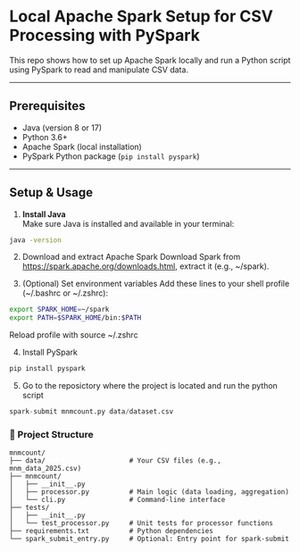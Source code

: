 # Local Apache Spark Setup for CSV Processing with PySpark

This repo shows how to set up Apache Spark locally and run a Python script using PySpark to read and manipulate CSV data.

---

## Prerequisites

- Java (version 8 or 17)
- Python 3.6+
- Apache Spark (local installation)
- PySpark Python package (`pip install pyspark`)

---

## Setup & Usage

1. **Install Java**  
Make sure Java is installed and available in your terminal:

```bash
java -version
```
2. Download and extract Apache Spark
Download Spark from https://spark.apache.org/downloads.html, extract it (e.g., ~/spark).

3. (Optional) Set environment variables
Add these lines to your shell profile (~/.bashrc or ~/.zshrc):

```bash
export SPARK_HOME=~/spark
export PATH=$SPARK_HOME/bin:$PATH
```
Reload profile with source ~/.zshrc

4. Install PySpark
   
```bash
pip install pyspark
```
5. Go to the reposictory where the project is located and run the python script 
```python
spark-submit mnmcount.py data/dataset.csv
```

### 📁 Project Structure

```text
mnmcount/
├── data/                     # Your CSV files (e.g., mnm_data_2025.csv)
├── mnmcount/                 
│   ├── __init__.py
│   ├── processor.py          # Main logic (data loading, aggregation)
│   └── cli.py                # Command-line interface
├── tests/
│   ├── __init__.py
│   └── test_processor.py     # Unit tests for processor functions
├── requirements.txt          # Python dependencies
└── spark_submit_entry.py     # Optional: Entry point for spark-submit

